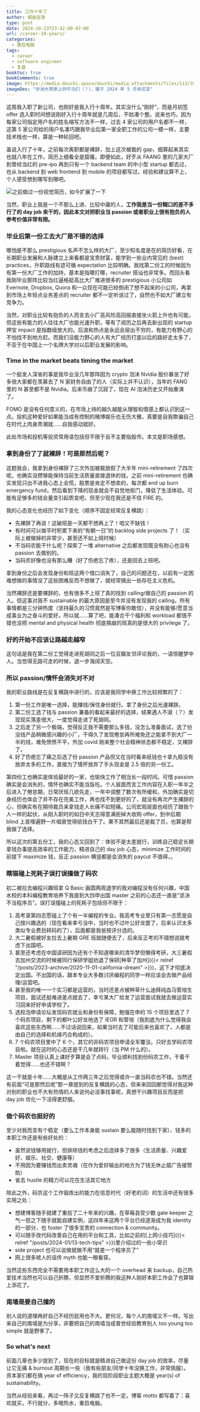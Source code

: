 ```yaml
---
title: 工作十年了
author: 椒盐豆豉
type: post
date: 2024-10-23T23:42:00-07:00
url: /career-10-years/
categories:
  - 重启电脑
tags:
  - career
  - software engineer
  - 复盘
booktoc: true
bookComments: true
image: https://media.douchi.space/douchi/media_attachments/files/113/354/613/699/827/426/original/c8e70f8c1a893124.png
imageDes: "非洲大草原上的牛马们（？），摄于 2024 年 5 月肯尼亚"
---
```


这周我入职了新公司，也刚好是我入行十周年。其实没什么“刚好”，而是月初签 offer 选入职时间想说刚好入行十周年就是几周后，不妨凑个整。说来也巧，因为每家公司指定用户名的姓名缩写方法不一样，过去 4 家公司的用户名都不一样，这第 5 家公司给的用户名凑巧跟我毕业后第一家全职工作的公司一模一样，主要技术栈也一样，算是一种轮回吧。

虽说入行了十年，之前每次离职都是裸辞，加上这次被裁的 gap，细算起来其实也就八年在工作，简历上细看全是窟窿。即便如此，好歹从 FAANG 里的几家大厂到曾经当红的 pre-ipo 再到只有一个 backend team 的中小型 startup 都去过，也从 backend 到 web frontend 到 mobile 的项目都写过，经验和建议算不上，个人感受想到哪写到哪吧。

![之前做过一份视觉简历，如今扩展了一下](https://media.douchi.space/douchi/media_attachments/files/113/361/012/248/084/128/original/e74b884f2b269474.png)

当然，职业上我是一个不那么上进、比较中庸的人，**工作我是当一份糊口的差不多行了的 day job 来干的，因此本文对把职业当 passion 或者职业上很有抱负的人参考价值非常有限。**

<!--more-->

### 毕业后第一份工去大厂是不错的选择
哪怕是不那么 prestigious 名声不怎么样的大厂，至少知名度是在的简历好看，在长期职业发展和人脉建立上来看都是宝贵财富，能学到一些业内常见的 (best) practices，升职路线有迹可循 expectation 比较明确。我找第二份工的时候因为有第一份大厂工作的加持，基本是指哪打哪，recruiter 搭讪也非常多。而回头看我刚毕业那阵比较当红逼格挺高比大厂难进很多的 prestigious 小公司如 Evernote, Dropbox, Quora 和一众现在可能已经倒闭了想不起来的小公司，再拿到市场上年轻点业务差点的 recruiter 都不一定听说过了，自然也不如大厂建立有竞争力。

当然，对职业比较有抱负的人而言去小厂高风险高回报直接坐火箭上升也有可能，但这些有能力的人往往大厂也能光速升职，等有了阅历之后再去新出现的 startup 押宝 impact 是指数级放大的。后浪和热点是永远会层出不穷的，有能力有野心的不怕找不到地方赶。而我们没能力野心的人有大厂经历打底以后的路好走太多了，不亚于在中国上一个名牌大学对以后职业发展的影响。

### Time in the market beats timing the market
一个挺发人深省的事是我毕业没几年那阵因为 crypto 泡沫 Nvidia 股价暴涨了好多倍大家都在羡慕去了 N 家财务自由了的人（实际上并不认识），当年的 FANG 里的 N 甚至都不是 Nvidia。后来币崩了沉寂了，现在 AI 泡沫历史又开始重演了。

FOMO 是没有任何意义的，在市场上待的越久越能从理智和情感上都认识到这一点。投机这种爱好如果能当成有控制的赌博娱乐也无伤大雅，真要是自我欺骗自己在时代上肉身弄潮就……自我感动就好。

此处市场和投机等投资常用语包括但不限于且不主要指股市。本文是职场感想。

### 拿到身份了了就裸辞！可是那然后呢？
这题我会，我拿到身份裸辞了三次外加被裁放假了大半年 mini-retirement 了四次呢。也确实没攒够能保持当前生活质量直接退休的钱，之前 mini-retirement 也确实发现只出不进我心态上会慌，股票是肯定不想卖的，每次都 end up burn emergency fund，然后看到下降的现金就会不自觉地抠门，降低了生活体验。可能有足够多的钱会量变引起质变吧，但至少现在我还是不信 FIRE 的。

我的心态变化也经历了如下变化（顺序不固定经常反复横跳）：
- 先裸辞了再说！这破班是一天都不想再上了！咱又不缺钱！
- 有时间可以做平时积累下来的“有朝一日”的 backlog side projects 了！（实际上被做掉的非常少，甚至还不如上班时候）
- 不当码农能干什么呢？探索了一堆 alternative 之后都发现既没有耐心也没有 passion 去做别的。
- 当码农好像也没有那么糟（好了伤疤忘了疼），还是回去上班吧。

拿到身份之后会发现身份和班这两个借口消失了，自己的问题还在，以前有一定困难想做的事情没了这些困难反而不想做了，就经常搞出一些存在主义危机。

当然裸辞还是要裸辞的，也有很多不上班了真的找到 calling/做自己的 passion 的人。但这事对我不 sustainable 的最大原因是至今并没有发现我的 calling，所有事情都是三分钟热度（坚持最久的习惯竟然是写博客你敢信），并没有能够/愿意当成事业为之奋斗的爱好。所以就……算了吧，能凑合干个福利和 workload 都很不错也没把 mental and physical health 彻底搞崩的班真的是很大的 privilege 了。

### 好的开始不应该让路越走越窄
这句话是我在第二份工觉得走进死胡同之后一位豆瓣友邻评论我的，一语惊醒梦中人。当觉得无路可走的时候，退一步海阔天空。

### 所以 passion/情怀会消失对不对
我的职业路线是在反复横跳中进行的，应该是我同学中换工作比较频繁的了：
1. 第一份工作是唯一选择，能赚钱/保住身份就行。拿了身份之后光速裸辞。
2. 第二份工选了钱与 passion 兼备的看起来最好的选择，结果遇人不淑（？）发现现实落差很大，一度觉得走进了死胡同。
3. 之后走了另一个极端，觉得反正我不需要那么多钱，没怎么准备面试，选了份没钱产品稍微感兴趣的小厂，干得久了发现倦怠再所难免还之能拿不到大厂一半的钱，难免愤愤不平，外加 covid 刚来整个社会精神状态都不稳定，又裸辞了。
4. 好了伤疤忘了痛之后选了份 passion 产品但又在当时看来纸钱也十拿九稳没有放弃太多的工作，直接为了情怀放弃了手头现金是 2.5 倍的另一份工。

第四份工也确实是体验最好的一家，也愉快工作了相当长一段时间。可惜 passion 确实是会消失的，情怀也确实不能当饭吃。个人层面而言工作内容在入职一年半之后进入了倦怠期，日常厌班几欲先走，一年中调整了数次有所缓和，外加确实是切身经历也体会了并不存在完美工作，再也找不到更好的了，就没有再次产生裸辞的心，但确实有在期待裁员来拿钱走人长痛不如短痛。公司宏观层面也经历了跟我个人一样的起伏，从刚入职时的如日中天志得意满拒掉大收购 offer，到中后期 blind 上哀嚎遍野一片唱衰觉得纸钱白干了。果不其然最后还是裁了员，也算是帮我做了选择。

所以这次的第五份工，我的心态又回到了：体验不是太差就行，训练自己稳定长期拿钱办事提高效率的工作能力，精进自己的 day job 心态，minimize 工作时间的前提下 maximize 钱，反正 passion 横竖都是会消失的 paycut 不值得，。

### 瞎猫碰上死耗子误打误撞做了码农
初二被拉去编程兴趣班拿 Q Basic 画圆两周退学的我对编程没有任何兴趣，中国水校的本科编程教育培养下我直到大四申出国 master 之前的心态还一直是“坚决不当程序员”。误打误撞碰上的死耗子包括但不限于：
1. 高考录第四志愿碰上了个有一半编程的专业。我高考专业里只有第一志愿是自己按兴趣选的（现在看来幸亏没中，当时也不过叶公好龙罢了，后来认识太多类似专业费劲转码的了），后面都是我爸按评分选的。
2. 大二暑假被好友拉去上暑期 GRE 班就随便去了，后来反正考的不错想说就考虑下出国吧。
3. 甚至还考虑在中国读研因为还有个不知道哪来的清华梦但懒得考研，大三暑假去加州交流的时候被同行保研学姐劝退了保研[种草了加州]({{< relref "/posts/2023-archive/2020-11-01-california-dream" >}})，这下才彻底决定出国。不出国的话，跟本专业大多数讨厌编程的同学一样应该会去做产品经理/运营吧。
4. 甚至我的唯一一个实习都是运营的，当时还差点被种草什么迪拜纯血马管培生项目，面试还挺难进差点就去了，幸亏某大厂给发了运营面试我就去做运营实习回来好好申请学校了。
5. 选校泡申请论坛发现码农就业和身份有保障，勉强在申的 15 个项目里选了 7 个码农项目，剩下的都叶公好龙地选了 IEOR 和管培（我到底为什么觉得我会喜欢这些东西啊……不过话说回来，如果当时去了可能后来也喜欢了，人都是由自己的选择和机缘巧合构成的）。
6. 7 个码农项目里中了 6 个，其它的非码农项目申请全军覆没。只好去学码农项目啦。就在这时的心态还是干几年就转行（当 PM 什么的）。
7. Master 项目认真上课好歹算是会了点码，毕业顺利找到份码农工作，干着干着觉得……也还不错啊？

这一干就是十年……大概是从工作两三年之后觉得或许一直当码农也不错。当然还有前面“可是那然后呢”那一章提到的反复横跳的心态，但来来回回都觉得对我这种对别的职业也不大有热情的人来说何必没事找事呢，真想干兴趣项目反而是把 day job 优化一下活得更舒服。

### 做个码农也挺好的

至少对我而言有个稳定（要么工作本身能 sustain 要么能随时找到下家）、钱多的本职工作还是有些好处的：
- 虽然说钱够用就行，但排除钱的考虑之后选择多了很多（生活质量、兴趣爱好、娱乐、社交、健康等）
- 不用因为要赚钱而出卖灵魂（在作为爱好输出的地方为了钱无休止插广告接赞助）
- 省去 hustle 的精力可以花在生活其它地方

除此之外，码农这个工作锻炼出的能力在信息时代（好老的词）的生活中还有很多实用之处：
- 想建博客随手就建了重拾了二十年来的兴趣，在草莓县受少数 gate keeper 之气一怒之下随手就能自建实例，这四年来这两个平台已经逐渐成为我 identity 的一部分，也 foster 了很多宝贵的 connection & community。
- 可以随手改代码改善自己在用的平台和工具，比如之前的[上网小技巧]({{< relref "/posts/2024-01/13-tech-tips" >}})里介绍过的一些小常识
- side project 也可以说做就做不用“就差一个程序员了”
- 网上很多唬人的谣传 myth 也能一眼看穿。

当然这些东西完全不需要用本职工作这么大的一个 overhead 来 backup，自己热爱技术当然也可以自己折腾，但显然不爱折腾的我这种人刚好本职工作会了也算锦上添花了。

### 南墙是要自己撞的
别人说的道理再好自己不经历屁用也不大。更何况，每个人的南墙又不一样。写出来自己的南墙是为分享，非要把自己的南墙当成普世经验教育别人 too young too simple 就是野爹了。

### So what's next
前面几章也多少提到了，现在的目标就是精进自己做这份 day job 的效率，尽量让它无痛 & burnout 周期长一些（我有些朋友/同学十年没换工作，非常佩服）。资本家们都在搞 year of efficiency，我的现阶段职业主题大概是 year(s) of sustainability。

当然从经验来看，再过一阵子又反复横跳了也不一定。博客 motto 都写着了：喜欢就买，不行就分，多喝热水，重启电脑。